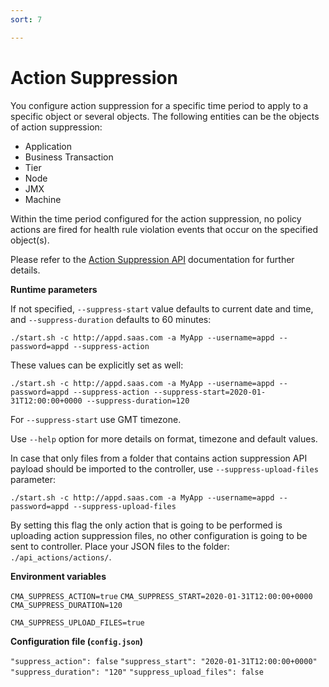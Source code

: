 ```yaml
---
sort: 7

---
```

# Action Suppression

You configure action suppression for a specific time period to apply to a specific object or several objects. The following entities can be the objects of action suppression:

- Application
- Business Transaction
- Tier
- Node
- JMX
- Machine

Within the time period configured for the action suppression, no policy actions are fired for health rule violation events that occur on the specified object(s).

Please refer to the <a href="https://docs.appdynamics.com/display/PRO45/Action+Suppression+API"> Action Suppression API</a> documentation for further details. 

<b> Runtime parameters</b>

If not specified, `--suppress-start` value defaults to current date and time, and `--suppress-duration` defaults to 60 minutes:

`./start.sh -c http://appd.saas.com -a MyApp --username=appd --password=appd --suppress-action`

These values can be explicitly set as well: 

`./start.sh -c http://appd.saas.com -a MyApp --username=appd --password=appd --suppress-action --suppress-start=2020-01-31T12:00:00+0000 --suppress-duration=120`

For `--suppress-start` use GMT timezone.

Use `--help` option for more details on format, timezone and default values.

In case that only files from a folder that contains action suppression API payload should be imported to the controller, use `--suppress-upload-files` parameter:

`./start.sh -c http://appd.saas.com -a MyApp --username=appd --password=appd --suppress-upload-files`

By setting this flag the only action that is going to be performed is uploading action suppression files, no other configuration is going to be sent to controller. Place your JSON files to the folder: `./api_actions/actions/`.

<b>Environment variables</b>

`CMA_SUPPRESS_ACTION=true`
`CMA_SUPPRESS_START=2020-01-31T12:00:00+0000`
`CMA_SUPPRESS_DURATION=120`

`CMA_SUPPRESS_UPLOAD_FILES=true`

<b>Configuration file (`config.json`)</b>

`"suppress_action": false`
`"suppress_start": "2020-01-31T12:00:00+0000"`
`"suppress_duration": "120"`
`"suppress_upload_files": false`


